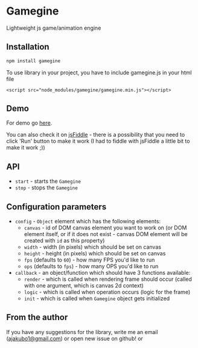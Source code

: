 # Gamegine

Lightweight js game/animation engine

## Installation

```bash
npm install gamegine
```

To use library in your project, you have to include gamegine.js in your html file
```
<script src="node_modules/gamegine/gamegine.min.js"></script>
```

## Demo

For demo go [here](http://trash.thedimgames.com/gamegine/samples/).

You can also check it on [jsFiddle](http://jsfiddle.net/gh/get/library/pure/ajakubo1/gamegine/tree/master/demo) - 
there is a possibility that you need to click 'Run' button to make it work (I had to fiddle with jsFiddle a little 
bit to make it work ;))

## API

- ``start`` - starts the ``Gamegine``
- ``stop`` - stops the ``Gamegine``

## Configuration parameters

- ``config`` - ``Object`` element which has the following elements:
    * ``canvas`` - id of DOM canvas element you want to work on (or DOM element itself, or if it does not exist - 
    canvas DOM element will be created with ``id`` as this property)
    * ``width`` - width (in pixels) which should be set on canvas
    * ``height`` - height (in pixels) which should be set on canvas
    * ``fps`` (defaults to ``60``) - how many FPS you'd like to run
    * ``ops`` (defaults to ``fps``) - how many OPS you'd like to run
- ``callback`` - an object/function which should have 3 functions available:
    * ``render`` - which is called when rendering frame should occur (called with one argument, which is canvas 2d 
    context)
    * ``logic`` - which is called when operation occurs (logic for the frame)
    * ``init`` - which is called when ``Gamegine`` object gets initialized

## From the author

If you have any suggestions for the library, write me an email (ajakubo1@gmail.com) or open new issue on github!
or